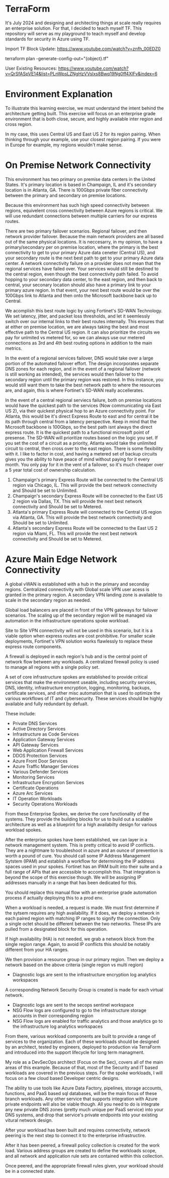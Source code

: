 # TerraForm
It's July 2024 and designing and architecting things at scale really requires an enterprise solution. For that, I decided to teach myself TF. 
This repository will serve as my playground to teach myself and develop standards for security in Azure using TF.

Import TF Block Update:
https://www.youtube.com/watch?v=znfh_00EDZ0

terraform plan -generate-config-out="{object}.tf"

User Existing Resources:
https://www.youtube.com/watch?v=QrSfASpVE14&list=PLnWpsLZNgHzVVslxs8Bwq19Ng0ff4XlFv&index=6


# Environment Explanation
To illustrate this learning exercise, we must understand the intent behind the architecture getting built. This exercise will focus on an enterprise grade environment that is both close, secure, and highly available inter region and cross region. 

In my case, this uses Central US and East US 2 for its region pairing. When thinking through your example, use your closest region pairing. If you were in Europe for example, my regions wouldn't make sense. 

# On Premise Network Connectivity
This environment has two primary on premise data centers in the United States. It's primary location is based in Champaign, IL and it's secondary location is in Atlanta, GA. There is 100Gbps private fiber connectivity between the primary and secondary on premise locations. 

Because this environment has such high speed connectivity between regions, equivelent cross connectivity between Azure regions is critical. We will use redundant connections between multiple carriers for our express routes. 

There are two primary failover scenarios. Regional failover, and then network provider failover. Because the main network providers are all based out of the same physical locations. It is neccesarry, in my opinion, to have a primary/secondary per on premise location, where the primary is the best connectivity to get to your primary Azure data ceneter (Central US), and your secondary route is the next best path to get to your primary Azure data center. A network connectivity failure on a provider does not mean that the regional services have failed over. Your services would still be destined to the central region, even though the best connectivity path failed. To avoid hopping to your secondary data center, to the east region, and then back to central, your seconary location should also have a primary link to your primary azure region. In that event, your next best route would be over the 100Gbps link to Atlanta and then onto the Microsoft backbone back up to Central. 

We acomplish this best route logic by using Fortinet's SD-WAN Technology. We set latency, jitter, and packet loss thresholds, and let it seemlessly switch over our internal links to their best routes internally. This ensures that at either on premise location, we are always taking the best and most effective path to the Central US region. It can also prioritize the circuits we pay for unlmited vs metered for, so we can always use our metered connections as 3rd and 4th best routing options in addition to the main metrics. 

In the event of a regional services failover, DNS would take over a large portion of the automated failover effort. The design incorporates separate DNS zones for each region, and in the event of a regional failover (network is still working as intended), the services would then failover to the secondary region until the primary region was restored. In this instance, you would still want them to take the best network path to where the resources are, and again, this is where Fortinet's SD-WAN really accellerates. 

In the event of a central regional serviecs failure, both on premise locations would have the quickest path to the services (Now communicating via East US 2), via their quickest physical hop to an Azure connectivity point. For Atlanta, this would be it's direct Express Route to east and for central it be its path through central from a latency perspective. Keep in mind that the Microsoft backbone is 100Gbps, so the best path isnt always the direct express route. It is the quickest path to a functional microsoft point of presense. The SD-WAN will prioritize routes based on the logic you set. If you set the cost of a circuit as a priority, Atlanta would take the unlimited circuit to central, then cross over to the east region. There is some flexibility with it. I like to factor in cost, and having a metered set of backup circuits gives you the ability to have peace of mind without paying for it every month. You only pay for it in the vent of a failover, so it's much cheaper over a 5 year total cost of ownership calculation. 

1. Champaign's primary Express Route will be connected to the Central US region via Chicago, IL. This will provide the best network connectivity and Should be set to Unlimited. 
2. Champaign's secondary Express Route will be connected to the East US 2 region via Dallas, TX. This will provide the next best network connectivity and Should be set to Metered.
3. Atlanta's primary Express Route will connected to the Central US region via Atlanta, GA. This will provide the best network connectivity and Should be set to Unlimited. 
4. Atlanta's secondary Express Route will be connected to the East US 2 region via Miami, FL. This will provide the next best network connectivity and Should be set to Metered.

# Azure Main Edge Network Connectivity
A global vWAN is established with a hub in the primary and seconday regions. Centralized connectivity with Global scale VPN user acess is granted in the primary region. A secondary VPN landing zone is available to scale in the secondary region as needed. 

Global load balancers are placed in front of the VPN gateways for failover scenarios. The scaling up of the secondary region will be managed via automation in the infrastructure operations spoke workload. 

Site to Site VPN connectivity will not be used in this scenario, but it is a viable option when express routes are cost prohibitive. For smaller scale deployments, Fortinet's VPN solution works flawlessly to replace these express route components. 

A firewall is deployed in each region's hub and is the central point of network flow between any workloads. A centralized firewall policy is used to manage all regions with a single policy set. 

A set of core infrastructure spokes are established to provide critical services that make the environment useable, including security services, DNS, identity, infrastructure encryption, logging, monitoring, backups, certificate services, and other misc 
automation that is used to optimize the various workflows of IT and cybersecurity. These services should be highly available and fully redundant by defualt. 

These include:
  - Private DNS Services
  - Active Directory Services
  - Infrastructure as Code Services
  - Application Gateway Services
  - API Gateway Services
  - Web Application Firewall Services
  - DDOS Protection Services
  - Azure Front Door Services
  - Azure Traffic Manager Services
  - Various Defender Services
  - Monitoring Services
  - Infrastructure Encryption Services
  - Certificate Operations
  - Azure Arc Services
  - IT Operation Workloads
  - Security Operations Workloads

From these Enterprise Spokes, we derive the core functionality of the systems. They provide the building blocks for us to build out a scalable architecture as well as a blueprint for a high availabilty design for various workload spokes. 

After the enterprise spokes have been established, we can layer in a network management system. This is pretty critical to avoid IP conflicts. They are a nightmare to troubleshoot in azure and an ounce of prevention is worth a pound of cure. 
You should call some IP Address Management Sytstem (IPAM) and establish a workflow for determining the IP address spaces used in your spokes. Fortinet has an IPAM built into their suite and a full range of APIs that are accessible to accomplish this. 
That integration is beyond the scope of this exercise though. We will be assigning IP addresses manually in a range that has been dedicated for this. 

You should replace this manual flow with an enterprise grade automation process if actually deploying this to a prod env. 

When a workload is needed, a request is made. We must first determine if the sytsem requires any high availability. If it does, we deploy a network in each paired region with matching IP ranges to signify the connection. Only a single octet should be different 
between the two networks. These IPs are pulled from a designated block for this operation. 

If high availability (HA) is not needed, we grab a network block from the single region range. Again, to avoid IP conflicts this should be notably different from your HA ranges. 

We then provision a resource group in our primary region. 
Then we deploy a network based on the above criteria (single region vs multi region)
 - Diagnostic logs are sent to the infrastructure encryption log analytics workspaces

A corresponding Network Security Group is created is made for each virtual network. 
 - Diagnostic logs are sent to the secops sentinel workspace
 - NSG Flow logs are configured to go to the infrastructure storage accounts in their corresponding region
 - NSG Flow logs are enabled for traffic analytics and those analytics go to the infrastructure log analytics workspaces

From there, various workload components are built to provide a range of services to the organization. Each of these workloads should be designed by an architect, tested by engineers, deployed to production via TerraForm and introduced into the support lifecycle for long term managment. 

My role as a DevSecOps architect (Focus on the Sec), covers all of the main areas of this example. Because of that, most of the Security and IT based workloads are covered in the previous steps. For the spoke workloads, I will focus on a few cloud based Developer centric designs. 

The ability to use tools like Azure Data Factory, pipelines, storage accounts, functions, and PaaS based sql databases, will be the main focus of these branch workloads. Any other service that supports integration with Azure private endpoints will also be viable though. All you need to do is integrate any new private DNS zones (pretty much unique per PaaS service) into your DNS systems, and drop that service's private endpoints into your existing vitural network design. 

After your workload has been built and requires connectivity, network peering is the next step to connect it to the enterprise infrastructire.

After it has been peered, a firewall policy collection is created for the work load. Various address groups are created to define the workloads scope, and all network and application rule sets are contained within this collection. 

 Once peered, and the appropriate firewall rules given, your workload should be in a connected state. 

